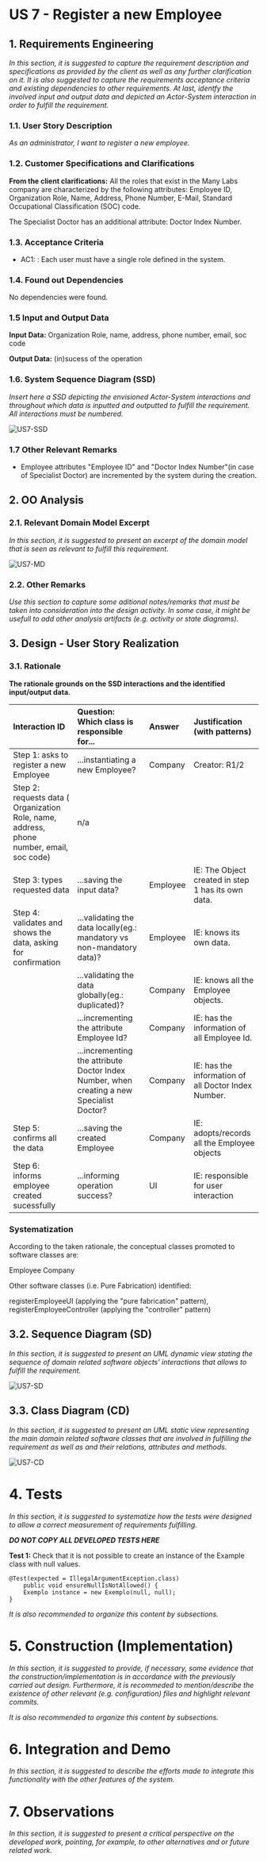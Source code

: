 # US 7 - Register a new Employee

## 1. Requirements Engineering

*In this section, it is suggested to capture the requirement description and specifications as provided by the client as well as any further clarification on it. It is also suggested to capture the requirements acceptance criteria and existing dependencies to other requirements. At last, identfy the involved input and output data and depicted an Actor-System interaction in order to fulfill the requirement.*


### 1.1. User Story Description

*As an administrator, I want to register a new employee.*

### 1.2. Customer Specifications and Clarifications 

**From the client clarifications:**
All the roles that exist in the Many Labs company are characterized by the following attributes:
Employee ID,
Organization Role,
Name,
Address,
Phone Number,
E-Mail,
Standard Occupational Classification (SOC) code.

The Specialist Doctor has an additional attribute:
Doctor Index Number.

### 1.3. Acceptance Criteria

* AC1: : Each user must have a single role defined in the system. 

### 1.4. Found out Dependencies

No dependencies were found.

### 1.5 Input and Output Data

**Input Data:** Organization Role, name, address, phone number, email, soc code

**Output Data:** (in)sucess of the operation 

### 1.6. System Sequence Diagram (SSD)

*Insert here a SSD depicting the envisioned Actor-System interactions and throughout which data is inputted and outputted to fulfill the requirement. All interactions must be numbered.*

![US7-SSD](US7-SSD.svg)


### 1.7 Other Relevant Remarks

* Employee attributes "Employee ID" and "Doctor Index Number"(in case of Specialist Doctor) are incremented by the system during the creation.

## 2. OO Analysis

### 2.1. Relevant Domain Model Excerpt 
*In this section, it is suggested to present an excerpt of the domain model that is seen as relevant to fulfill this requirement.* 

![US7-MD](US7-MD.svg)

### 2.2. Other Remarks

*Use this section to capture some aditional notes/remarks that must be taken into consideration into the design activity. In some case, it might be usefull to add other analysis artifacts (e.g. activity or state diagrams).* 



## 3. Design - User Story Realization 

### 3.1. Rationale

**The rationale grounds on the SSD interactions and the identified input/output data.**

| Interaction ID | Question: Which class is responsible for... | Answer  | Justification (with patterns)  |
|:-------------  |:--------------------- |:------------|:---------------------------- |
| Step 1: asks to register a new Employee   		 |	...instantiating a new Employee?						 |   Company          |  Creator: R1/2                            |
| Step 2: requests data ( Organization Role, name, address, phone number, email, soc code) 		 |	n/a						 |             |                              |
| Step 3: types requested data  		 |	...saving the input data?						 |  Employee           |  IE: The Object created in step 1 has its own data.                            |
| Step 4: validates and shows the data, asking for confirmation  		 |	...validating the data locally(eg.: mandatory vs non-mandatory data)?						 |    Employee         |    IE: knows its own data.                          |
|   		 |	...validating the data globally(eg.: duplicated)?					 |    Company         |    IE: knows all the Employee objects.                          |
|   		 |	...incrementing the attribute Employee Id?						 | Company            |     IE: has the information of all Employee Id.                         |
|   		 |	...incrementing the attribute Doctor Index Number, when creating a new Specialist Doctor?						 | Company            |   IE: has the information of all Doctor Index Number.|
| Step 5: confirms all the data  		 |	...saving the created Employee						 |   Company          |    IE: adopts/records all the Employee objects                          |
| Step 6: informs employee created sucessfully  		 |	...informing operation success?						 |   UI          |    IE: responsible for user interaction                          |              

### Systematization ##

According to the taken rationale, the conceptual classes promoted to software classes are: 

 Employee
 Company

Other software classes (i.e. Pure Fabrication) identified: 

registerEmployeeUI (applying the "pure fabrication" pattern),
registerEmployeeController (applying the "controller" pattern)

## 3.2. Sequence Diagram (SD)

*In this section, it is suggested to present an UML dynamic view stating the sequence of domain related software objects' interactions that allows to fulfill the requirement.* 

![US7-SD](US7-SD.svg)

## 3.3. Class Diagram (CD)

*In this section, it is suggested to present an UML static view representing the main domain related software classes that are involved in fulfilling the requirement as well as and their relations, attributes and methods.*

![US7-CD](US7-CD.svg)

# 4. Tests 
*In this section, it is suggested to systematize how the tests were designed to allow a correct measurement of requirements fulfilling.* 

**_DO NOT COPY ALL DEVELOPED TESTS HERE_**

**Test 1:** Check that it is not possible to create an instance of the Example class with null values. 

	@Test(expected = IllegalArgumentException.class)
		public void ensureNullIsNotAllowed() {
		Exemplo instance = new Exemplo(null, null);
	}

*It is also recommended to organize this content by subsections.* 

# 5. Construction (Implementation)

*In this section, it is suggested to provide, if necessary, some evidence that the construction/implementation is in accordance with the previously carried out design. Furthermore, it is recommeded to mention/describe the existence of other relevant (e.g. configuration) files and highlight relevant commits.*

*It is also recommended to organize this content by subsections.* 

# 6. Integration and Demo 

*In this section, it is suggested to describe the efforts made to integrate this functionality with the other features of the system.*


# 7. Observations

*In this section, it is suggested to present a critical perspective on the developed work, pointing, for example, to other alternatives and or future related work.*





